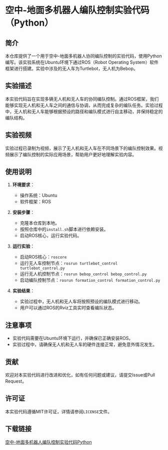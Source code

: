 # 空中-地面多机器人编队控制实验代码（Python）

## 简介

本仓库提供了一个用于空中-地面多机器人协同编队控制的实验代码，使用Python编写。该实验系统在Ubuntu环境下通过ROS（Robot Operating System）软件框架进行搭建。实验中涉及的无人车为Turtlebot，无人机为Bebop。

## 实验描述

本实验代码旨在实现多辆无人机和无人车的协同编队控制。通过ROS框架，我们能够实现无人机和无人车之间的通信与协调，从而完成复杂的编队任务。实验过程中，无人机和无人车能够根据预设的路径和编队模式进行自主移动，并保持稳定的编队结构。

## 实验视频

实验过程已录制为视频，展示了无人机和无人车在不同场景下的编队控制效果。视频展示了编队控制的实际应用场景，帮助用户更好地理解实验内容。

## 使用说明

1. **环境要求**：
   - 操作系统：Ubuntu
   - 软件框架：ROS

2. **安装步骤**：
   - 克隆本仓库到本地。
   - 按照仓库中的`install.sh`脚本进行依赖安装。
   - 启动ROS核心，运行实验代码。

3. **运行实验**：
   - 启动ROS核心：`roscore`
   - 运行无人车控制节点：`rosrun turtlebot_control turtlebot_control.py`
   - 运行无人机控制节点：`rosrun bebop_control bebop_control.py`
   - 启动编队控制节点：`rosrun formation_control formation_control.py`

4. **实验结果**：
   - 实验过程中，无人机和无人车将按照预设的编队模式进行移动。
   - 用户可以通过ROS的Rviz工具实时查看编队状态。

## 注意事项

- 实验代码需要在Ubuntu环境下运行，并确保已正确安装ROS。
- 实验过程中，请确保无人机和无人车的硬件连接正常，避免意外情况发生。

## 贡献

欢迎对本实验代码进行改进和优化，如有任何问题或建议，请提交Issue或Pull Request。

## 许可证

本实验代码遵循MIT许可证，详情请参阅`LICENSE`文件。

## 下载链接

[空中-地面多机器人编队控制实验代码Python](https://pan.quark.cn/s/20fd677048c8)